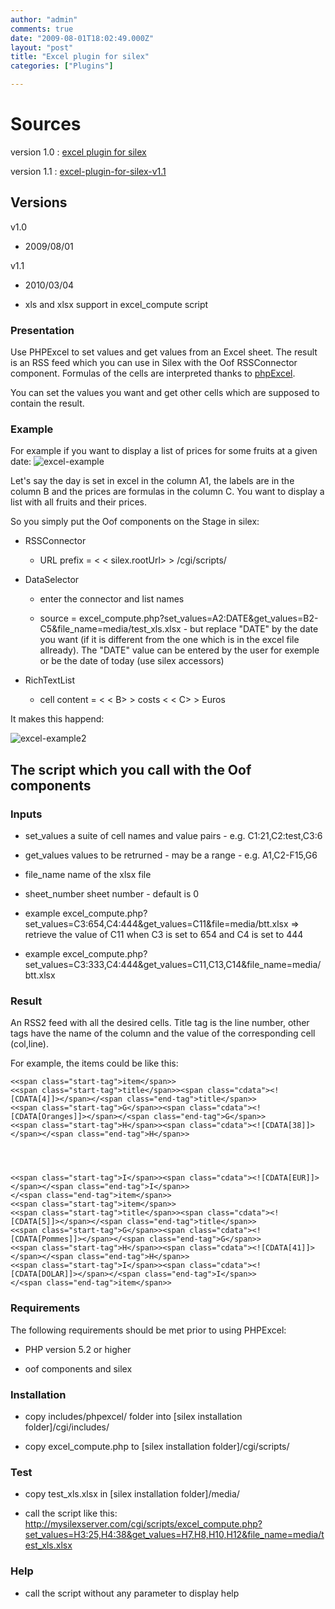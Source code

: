 ```yaml
---
author: "admin"
comments: true
date: "2009-08-01T18:02:49.000Z"
layout: "post"
title: "Excel plugin for silex"
categories: ["Plugins"]

---
```

# Sources


version 1.0 : [excel plugin for silex](http://wp-manager.silex-ria.org/wp-content/uploads/2009/08/excel-plugin-for-silex.zip)

version 1.1 : [excel-plugin-for-silex-v1.1](http://wp-manager.silex-ria.org/wp-content/uploads/2009/08/excel-plugin-for-silex-v111.zip)


## Versions


v1.0




  * 2009/08/01


v1.1




  * 2010/03/04


  * xls and xlsx support in excel_compute script




### Presentation


Use PHPExcel to set values  and get values from an Excel sheet. The result is an RSS feed which you can use in Silex with the Oof RSSConnector component. Formulas of the cells are interpreted thanks to [phpExcel](http://www.codeplex.com/PHPExcel).

You can set the values you want and get other cells which are supposed to contain the result.


### Example


For example if you want to display a list of prices for some fruits at a given date:
![excel-example](http://wp-manager.silex-ria.org/wp-content/uploads/2009/08/excel-example.jpg)

Let's say the day is set in excel in the column A1, the labels are in the column B and the prices are formulas in the column C. You want to display a list with all fruits and their prices.

So you simply put the Oof components on the Stage in silex:




  * RSSConnector


    * URL prefix = < < silex.rootUrl> > /cgi/scripts/





  * DataSelector


    * enter the connector and list names


    * source = excel_compute.php?set_values=A2:DATE&get_values=B2-C5&file_name=media/test_xls.xlsx - but replace "DATE" by the date you want (if it is different from the one which is in the excel file allready). The "DATE" value can be entered by the user for exemple or be the date of today (use silex accessors)





  * RichTextList


    * cell content = < < B> >  costs < < C> >  Euros





It makes this happend:


![excel-example2](http://wp-manager.silex-ria.org/wp-content/uploads/2009/08/excel-example2-1024x549.jpg)





## The script which you call with the Oof components




### Inputs












  * set_values a suite of cell names and value pairs - e.g. C1:21,C2:test,C3:6


  * get_values values to be retrurned - may be a range - e.g. A1,C2-F15,G6


  * file_name name of the xlsx file


  * sheet_number sheet number - default is 0


  * example excel_compute.php?set_values=C3:654,C4:444&get_values=C11&file=media/btt.xlsx => retrieve the value of C11 when C3 is set to 654 and C4 is set to 444


  * example excel_compute.php?set_values=C3:333,C4:444&get_values=C11,C13,C14&file_name=media/btt.xlsx










### Result


An RSS2 feed with all the desired cells. Title tag is the line number, other tags have the name of the column and the value of the corresponding cell (col,line).

For example, the items could be like this:





    <<span class="start-tag">item</span>>
    <<span class="start-tag">title</span>><span class="cdata"><![CDATA[4]]></span></<span class="end-tag">title</span>>
    <<span class="start-tag">G</span>><span class="cdata"><![CDATA[Oranges]]></span></<span class="end-tag">G</span>>
    <<span class="start-tag">H</span>><span class="cdata"><![CDATA[38]]></span></<span class="end-tag">H</span>>




    <<span class="start-tag">I</span>><span class="cdata"><![CDATA[EUR]]></span></<span class="end-tag">I</span>>
    </<span class="end-tag">item</span>>
    <<span class="start-tag">item</span>>
    <<span class="start-tag">title</span>><span class="cdata"><![CDATA[5]]></span></<span class="end-tag">title</span>>
    <<span class="start-tag">G</span>><span class="cdata"><![CDATA[Pommes]]></span></<span class="end-tag">G</span>>
    <<span class="start-tag">H</span>><span class="cdata"><![CDATA[41]]></span></<span class="end-tag">H</span>>
    <<span class="start-tag">I</span>><span class="cdata"><![CDATA[DOLAR]]></span></<span class="end-tag">I</span>>
    </<span class="end-tag">item</span>>







### Requirements


The following requirements should be met prior to using PHPExcel:

* PHP version 5.2 or higher

* oof components and silex


### Installation


- copy includes/phpexcel/ folder into [silex installation folder]/cgi/includes/

- copy excel_compute.php to [silex installation folder]/cgi/scripts/


### Test


- copy test_xls.xlsx in [silex installation folder]/media/

- call the script like this: http://mysilexserver.com/cgi/scripts/excel_compute.php?set_values=H3:25,H4:38&get_values=H7,H8,H10,H12&file_name=media/test_xls.xlsx


### Help


- call the script without any parameter to display help


